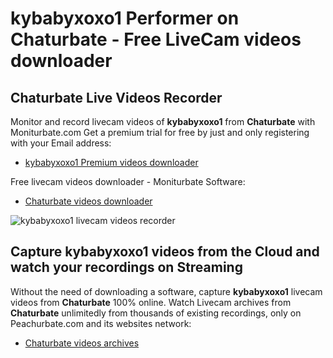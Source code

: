 # kybabyxoxo1 Performer on Chaturbate - Free LiveCam videos downloader

## Chaturbate Live Videos Recorder

Monitor and record livecam videos of **kybabyxoxo1** from **Chaturbate** with Moniturbate.com
Get a premium trial for free by just and only registering with your Email address:
* [kybabyxoxo1 Premium videos downloader](https://moniturbate.com/request-demo-licence-key.html)

Free livecam videos downloader - Moniturbate Software:
* [Chaturbate videos downloader](https://moniturbate.com/moniturbate-download-software.html)

![kybabyxoxo1 livecam videos recorder](https://peachurnet.com/templates/moniturbate-software.png)


## Capture kybabyxoxo1 videos from the Cloud and watch your recordings on Streaming

Without the need of downloading a software, capture **kybabyxoxo1** livecam videos from **Chaturbate** 100% online.
Watch Livecam archives from **Chaturbate** unlimitedly from thousands of existing recordings, only on Peachurbate.com and its websites network:
* [Chaturbate videos archives](https://peachurnet.com/)